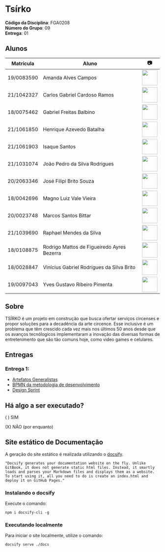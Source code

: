 # Tsírko
<!-- TROCAR LINK DO REPO (index.html) QUANDO ESCOLHER NOME DO GRUPO E ALTERAR NOME DO REPO NO GH -->

**Código da Disciplina**: FGA0208<br>
**Número do Grupo**: 09<br>
**Entrega**: 01<br>

## Alunos

| Matrícula  | Aluno                                      | 📷                                                                                                                         |
| ---------- | ------------------------------------------ | -------------------------------------------------------------------------------------------------------------------------- |
| 19/0083590 | Amanda Alves Campos                        | [<img src="https://avatars.githubusercontent.com/u/129637817?v=4" width=50>](https://github.com/acamposs)                  |
| 21/1042327 | Carlos Gabriel Cardoso Ramos               | [<img src="https://avatars.githubusercontent.com/u/116928666?v=4" width=50>](https://github.com/TheCarlosRamos)            |
| 18/0075462 | Gabriel Freitas Balbino                    | [<img src="https://avatars.githubusercontent.com/u/56280085?v=4" width=50>](https://github.com/gabrielfreitass1)           |
| 21/1061850 | Henrique Azevedo Batalha                   | [<img src="https://avatars.githubusercontent.com/u/101186218?v=4" width=50>](https://github.com/HeBatalha)                 |
| 21/1061903 | Isaque Santos                              | [<img src="https://avatars.githubusercontent.com/u/101431986?v=4" width=50>](https://github.com/IsaqueSH)                  |
| 21/1031074 | João Pedro da Silva Rodrigues              | [<img src="https://avatars.githubusercontent.com/u/100419740?v=4" width=50>](https://github.com/joaopedrodasilvarodrigues) |
| 20/2063346 | José Filipi Brito Souza                    | [<img src="https://avatars.githubusercontent.com/u/88348501?v=4" width=50>](https://github.com/JoseFilipi)                 |
| 18/0042696 | Magno Luiz Vale Vieira                     | [<img src="https://avatars.githubusercontent.com/u/55704216?v=4" width=50>](https://github.com/magnluiz)                   |
| 20/0023748 | Marcos Santos Bittar                       | [<img src="https://avatars.githubusercontent.com/u/71234052?v=4" width=50>](https://github.com/Bittarx)                    |
| 21/1039690 | Raphael Mendes da Silva                    | [<img src="https://avatars.githubusercontent.com/u/89037051?v=4" width=50>](https://github.com/Raphides)                   |
| 18/0108875 | Rodrigo Mattos de Figueiredo Ayres Bezerra | [<img src="https://avatars.githubusercontent.com/u/87432244?v=4" width=50>](https://github.com/Rodrigomfab88)              |
| 18/0028847 | Vinícius Gabriel Rodrigues da Silva Brito  | [<img src="https://avatars.githubusercontent.com/u/60819460?v=4" width=50>](https://github.com/vini051)                    |
| 19/0097043 | Yves Gustavo Ribeiro Pimenta               | [<img src="https://avatars.githubusercontent.com/u/73966483?v=4" width=50>](https://github.com/Yvestxt)                    |

## Sobre

TSÍRKO é um projeto em construção que busca ofertar serviços circenses e propor soluções para a decadência da arte circence. Esse inclusive é um problema que têm crescido cada vez mais nos últimos 50 anos desde que os avanços tecnólogicos implementaram a inovação das diversas formas de entretenimento que são tão comuns hoje, como video games e celulares.

<!--Contextualize, usando referências, links, e outros materiais como fontes.-->

## Entregas

### Entrega 1:
* [Artefatos Generalistas](/docs/Base/Artefatos-Generalistas/)
* [BPMN da metodologia de desenvolvimento](/docs/Base/1.3.ModelagemBPMN.md)
* [Design Sprint](/docs/Base/DesignSprint)

## Há algo a ser executado?

( ) SIM

(X) NÃO (por enquanto)

## Site estático de Documentação

A geração do site estático é realizada utilizando o [docsify](https://docsify.js.org/).

```shell
"Docsify generates your documentation website on the fly. Unlike GitBook, it does not generate static html files. Instead, it smartly loads and parses your Markdown files and displays them as a website. To start using it, all you need to do is create an index.html and deploy it on GitHub Pages."
```

### Instalando o docsify

Execute o comando:

```shell
npm i docsify-cli -g
```

### Executando localmente

Para iniciar o site localmente, utilize o comando:

```shell
docsify serve ./docs
```
